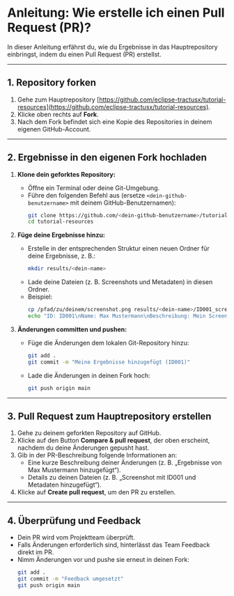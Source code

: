 # Anleitung: Wie erstelle ich einen Pull Request (PR)?

In dieser Anleitung erfährst du, wie du Ergebnisse in das Hauptrepository einbringst, indem du einen Pull Request (PR) erstellst.

---

## 1. Repository forken

1. Gehe zum Hauptrepository  [https://github.com/eclipse-tractusx/tutorial-resources](https://github.com/eclipse-tractusx/tutorial-resources).
2. Klicke oben rechts auf **Fork**.
3. Nach dem Fork befindet sich eine Kopie des Repositories in deinem eigenen GitHub-Account.

---

## 2. Ergebnisse in den eigenen Fork hochladen

1. **Klone dein geforktes Repository:**
   - Öffne ein Terminal oder deine Git-Umgebung.
   - Führe den folgenden Befehl aus (ersetze `<dein-github-benutzername>` mit deinem GitHub-Benutzernamen):
     ```bash
     git clone https://github.com/<dein-github-benutzername>/tutorial-resources.git
     cd tutorial-resources
     ```

2. **Füge deine Ergebnisse hinzu:**
   - Erstelle in der entsprechenden Struktur einen neuen Ordner für deine Ergebnisse, z. B.:
     ```bash
     mkdir results/<dein-name>
     ```
   - Lade deine Dateien (z. B. Screenshots und Metadaten) in diesen Ordner.
   - Beispiel:
     ```bash
     cp /pfad/zu/deinem/screenshot.png results/<dein-name>/ID001_screenshot.png
     echo "ID: ID001\nName: Max Mustermann\nBeschreibung: Mein Screenshot" > results/<dein-name>/metadata.txt
     ```

3. **Änderungen committen und pushen:**
   - Füge die Änderungen dem lokalen Git-Repository hinzu:
     ```bash
     git add .
     git commit -m "Meine Ergebnisse hinzugefügt (ID001)"
     ```
   - Lade die Änderungen in deinen Fork hoch:
     ```bash
     git push origin main
     ```

---

## 3. Pull Request zum Hauptrepository erstellen

1. Gehe zu deinem geforkten Repository auf GitHub.
2. Klicke auf den Button **Compare & pull request**, der oben erscheint, nachdem du deine Änderungen gepusht hast.
3. Gib in der PR-Beschreibung folgende Informationen an:
   - Eine kurze Beschreibung deiner Änderungen (z. B. „Ergebnisse von Max Mustermann hinzugefügt“).
   - Details zu deinen Dateien (z. B. „Screenshot mit ID001 und Metadaten hinzugefügt“).
4. Klicke auf **Create pull request**, um den PR zu erstellen.

---

## 4. Überprüfung und Feedback

- Dein PR wird vom Projektteam überprüft.
- Falls Änderungen erforderlich sind, hinterlässt das Team Feedback direkt im PR.
- Nimm Änderungen vor und pushe sie erneut in deinen Fork:
  ```bash
  git add .
  git commit -m "Feedback umgesetzt"
  git push origin main
 
